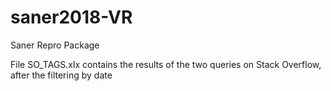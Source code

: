 # saner2018-VR
Saner Repro Package

File SO_TAGS.xlx contains the results of the two queries on Stack Overflow, after the filtering by date

